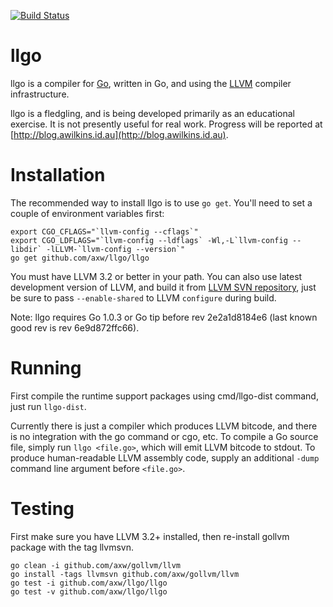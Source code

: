 [![Build Status](https://drone.io/github.com/axw/llgo/status.png)](https://drone.io/github.com/axw/llgo/latest)
# llgo

llgo is a compiler for [Go](http://golang.org), written in Go, and using the
[LLVM](http://llvm.org) compiler infrastructure.

llgo is a fledgling, and is being developed primarily as an educational
exercise. It is not presently useful for real work. Progress will be reported
at [http://blog.awilkins.id.au](http://blog.awilkins.id.au).

# Installation

The recommended way to install llgo is to use ```go get```. You'll need to set a
couple of environment variables first:

    export CGO_CFLAGS="`llvm-config --cflags`"
    export CGO_LDFLAGS="`llvm-config --ldflags` -Wl,-L`llvm-config --libdir` -lLLVM-`llvm-config --version`"
    go get github.com/axw/llgo/llgo

You must have LLVM 3.2 or better in your path. You can also use latest development
version of LLVM, and build it from [LLVM SVN repository](http://llvm.org/docs/GettingStarted.html#checkout),
just be sure to pass ```--enable-shared``` to LLVM ```configure``` during build.

Note: llgo requires Go 1.0.3 or Go tip before rev 2e2a1d8184e6 (last known good
rev is rev 6e9d872ffc66).

# Running

First compile the runtime support packages using cmd/llgo-dist command, just
run ```llgo-dist```.

Currently there is just a compiler which produces LLVM bitcode, and there is no
integration with the go command or cgo, etc. To compile a Go source file, simply
run ```llgo <file.go>```, which will emit LLVM bitcode to stdout. To produce
human-readable LLVM assembly code, supply an additional ```-dump``` command
line argument before ```<file.go>```.

# Testing

First make sure you have LLVM 3.2+ installed, then re-install gollvm package with
the tag llvmsvn.

	go clean -i github.com/axw/gollvm/llvm
	go install -tags llvmsvn github.com/axw/gollvm/llvm
	go test -i github.com/axw/llgo/llgo
	go test -v github.com/axw/llgo/llgo

